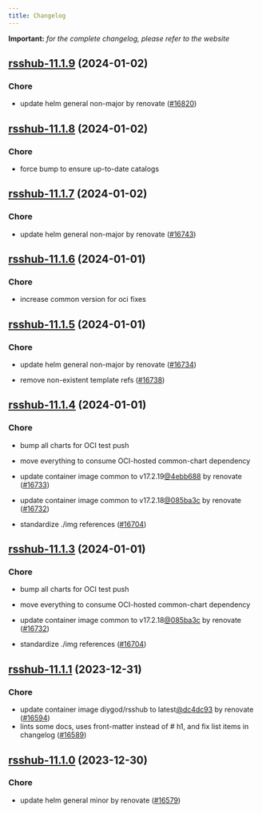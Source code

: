 ```yaml
---
title: Changelog
---
```


**Important:**
*for the complete changelog, please refer to the website*



## [rsshub-11.1.9](https://github.com/truecharts/charts/compare/rsshub-11.1.8...rsshub-11.1.9) (2024-01-02)

### Chore



- update helm general non-major by renovate ([#16820](https://github.com/truecharts/charts/issues/16820))


## [rsshub-11.1.8](https://github.com/truecharts/charts/compare/rsshub-11.1.7...rsshub-11.1.8) (2024-01-02)

### Chore



- force bump to ensure up-to-date catalogs


## [rsshub-11.1.7](https://github.com/truecharts/charts/compare/rsshub-11.1.6...rsshub-11.1.7) (2024-01-02)

### Chore



- update helm general non-major by renovate ([#16743](https://github.com/truecharts/charts/issues/16743))


## [rsshub-11.1.6](https://github.com/truecharts/charts/compare/rsshub-11.1.5...rsshub-11.1.6) (2024-01-01)

### Chore



- increase common version for oci fixes


## [rsshub-11.1.5](https://github.com/truecharts/charts/compare/rsshub-11.1.4...rsshub-11.1.5) (2024-01-01)

### Chore



- update helm general non-major by renovate ([#16734](https://github.com/truecharts/charts/issues/16734))

- remove non-existent template refs ([#16738](https://github.com/truecharts/charts/issues/16738))


## [rsshub-11.1.4](https://github.com/truecharts/charts/compare/rsshub-11.1.1...rsshub-11.1.4) (2024-01-01)

### Chore



- bump all charts for OCI test push

- move everything to consume OCI-hosted common-chart dependency

- update container image common to v17.2.19[@4ebb688](https://github.com/4ebb688) by renovate ([#16733](https://github.com/truecharts/charts/issues/16733))

- update container image common to v17.2.18[@085ba3c](https://github.com/085ba3c) by renovate ([#16732](https://github.com/truecharts/charts/issues/16732))

- standardize ./img references ([#16704](https://github.com/truecharts/charts/issues/16704))


## [rsshub-11.1.3](https://github.com/truecharts/charts/compare/rsshub-11.1.1...rsshub-11.1.3) (2024-01-01)

### Chore



- bump all charts for OCI test push

- move everything to consume OCI-hosted common-chart dependency

- update container image common to v17.2.18[@085ba3c](https://github.com/085ba3c) by renovate ([#16732](https://github.com/truecharts/charts/issues/16732))

- standardize ./img references ([#16704](https://github.com/truecharts/charts/issues/16704))
## [rsshub-11.1.1](https://github.com/truecharts/charts/compare/rsshub-11.1.0...rsshub-11.1.1) (2023-12-31)

### Chore

- update container image diygod/rsshub to latest[@dc4dc93](https://github.com/dc4dc93) by renovate ([#16594](https://github.com/truecharts/charts/issues/16594))
- lints some docs, uses front-matter instead of # h1, and fix list items in changelog ([#16589](https://github.com/truecharts/charts/issues/16589))

## [rsshub-11.1.0](https://github.com/truecharts/charts/compare/rsshub-11.0.2...rsshub-11.1.0) (2023-12-30)

### Chore

- update helm general minor by renovate ([#16579](https://github.com/truecharts/charts/issues/16579))

